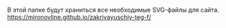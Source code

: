 В этой папке будут храниться все необходимые SVG-файлы для сайта.
https://mironovline.github.io/zakrivayuschiy-teg-f/
